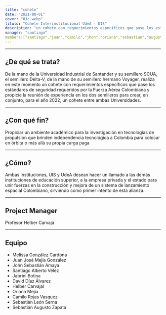 ```yaml
---
title: "cohete"
date: "2021-08-01"
cover: "01c.webp"
titulo: "Cohete Interinstitucional UdeA - UIS"
description: "un cohete con requerimientos específicos que pase los estándares de seguridad requeridos por la Fuerza Aérea Colombiana"
manager: "santiago"
members:["santiago","juan","camilo","jhon","oriana","sebastian","augusto"]
---
```



***

## ¿De qué se trata?

De la mano de la Universidad Industrial de Santander y su semillero SCUA, el semillero Delta-V, de la mano de su semillero hermano Voyager,  realiza en este momento un cohete con requerimientos específicos que pase los estándares de seguridad requeridos por la Fuerza Aérea Colombiana y propicie la reunión de experiencia en los dos semilleros para crear, en conjunto, para el año 2022, un cohete entre ambas Universidades.

***

## ¿Con qué fin?

Propiciar un ambiente académico para la investigación en tecnologías de propulsión que brinden independencia tecnológica a Colombia para colocar en órbita o más allá su propia carga paga

***

## ¿Cómo?

Ambas instituciones, UIS y UdeA desean hacer un llamado a las demás instituciones de educación superior, a la empresa privada y el estado para unir fuerzas en la construcción y mejora de un sistema de lanzamiento espacial Colombiano, sirviendo como primer intento de esta alianza.


***

## Project Manager

Profesor Helber Carvaja

***

## Equipo

- Melissa González Cardona
- Juan José Mejía González
- John Sebastián Amaya
- Santiago Alberto Vélez
- Jabrini Botina
- David Díaz Álvarez
- Helber Carvajal
- Oriana Mejía
- Camilo Rojas Vasquez
- Sebastián León Serna 
- Sebastián Augusto Zapata 